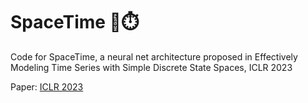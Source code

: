 # SpaceTime 🌌⏱️
Code for SpaceTime, a neural net architecture proposed in Effectively Modeling Time Series with Simple Discrete State Spaces, ICLR 2023

Paper: [ICLR 2023](https://openreview.net/forum?id=2EpjkjzdCAa&referrer=%5BAuthor%20Console%5D(%2Fgroup%3Fid%3DICLR.cc%2F2023%2FConference%2FAuthors%23your-submissions)) 
